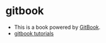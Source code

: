 # gitbook

- This is a book powered by [GitBook](https://github.com/GitbookIO/gitbook).
- [gitbook tutorials](http://www.chengweiyang.cn/gitbook/introduction/README.html)